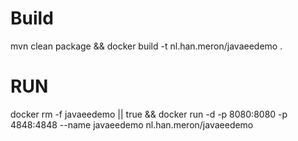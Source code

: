 # Build
mvn clean package && docker build -t nl.han.meron/javaeedemo .

# RUN

docker rm -f javaeedemo || true && docker run -d -p 8080:8080 -p 4848:4848 --name javaeedemo nl.han.meron/javaeedemo 